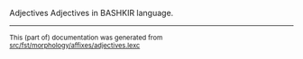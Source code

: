 Adjectives
Adjectives in BASHKIR language.

* * *

<small>This (part of) documentation was generated from [src/fst/morphology/affixes/adjectives.lexc](https://github.com/giellalt/lang-bak/blob/main/src/fst/morphology/affixes/adjectives.lexc)</small>
